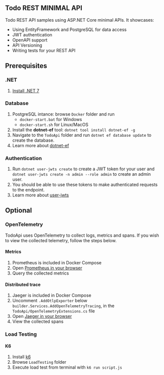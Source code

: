 ## Todo REST MINIMAL API

Todo REST API samples using ASP.NET Core minimal APIs. It showcases:
- Using EntityFramework and PostgreSQL for data access
- JWT authentication
- OpenAPI support
- API Versioning
- Writing tests for your REST API

## Prerequisites

### .NET
1. [Install .NET 7](https://dotnet.microsoft.com/en-us/download)

### Database

1. PostgreSQL intance: browse `Docker` folder and run 
    - `docker-start.bat` for Windows
    - `docker-start.sh` for Linux/MacOS   
1. Install the **dotnet-ef** tool: `dotnet tool install dotnet-ef -g`
1. Navigate to the `TodoApi` folder and run `dotnet ef database update` to create the database.
1. Learn more about [dotnet-ef](https://learn.microsoft.com/en-us/ef/core/cli/dotnet)

### Authentication
1. Run `dotnet user-jwts create` to create a JWT token for your user and `dotnet user-jwts create -n admin --role admin` to create an admin user.
1. You should be able to use these tokens to make authenticated requests to the endpoint.
1. Learn more about [user-jwts](https://learn.microsoft.com/en-us/aspnet/core/fundamentals/minimal-apis/security?view=aspnetcore-7.0#using-dotnet-user-jwts-to-improve-development-time-testing)


## Optional

### OpenTelemetry
TodoApi uses OpenTelemetry to collect logs, metrics and spans.
If you wish to view the collected telemetry, follow the steps below.

#### Metrics
1. Prometheus is included in Docker Compose
1. Open [Prometheus in your browser](http://localhost:9090/)
1. Query the collected metrics

#### Distributed trace

1. Jaeger is included in Docker Compose
1. Uncomment `.AddOtlpExporter` below `builder.Services.AddOpenTelemetryTracing`, in the `TodoApi/OpenTelemetryExtensions.cs` file
1. Open [Jaeger in your browser](http://localhost:16686/)
1. View the collected spans

### Load Testing

#### K6
1. Install [k6](https://k6.io/docs/get-started/installation/)
1. Browse `LoadTesting` folder
1. Execute load test from terminal with `k6 run script.js` 


